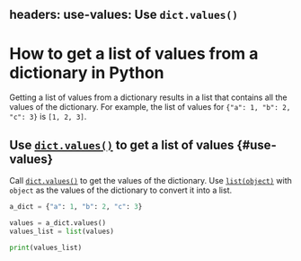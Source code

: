 headers:
  use-values: Use `dict.values()`
---
# How to get a list of values from a dictionary in Python
Getting a list of values from a dictionary results in a list that contains all the values of the dictionary. For example, the list of values for `{"a": 1, "b": 2, "c": 3}` is `[1, 2, 3]`.

## Use [`dict.values()`](kite-sym:builtins.dict.values) to get a list of values {#use-values}
Call [`dict.values()`](kite-sym:builtins.dict.values) to get the values of the dictionary. Use [`list(object)`](kite-sym:builtins.list) with `object` as the values of the dictionary to convert it into a list.
```python
a_dict = {"a": 1, "b": 2, "c": 3}

values = a_dict.values()
values_list = list(values)

print(values_list)
```
